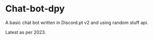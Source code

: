 # Chat-bot-dpy

A basic chat bot written in Discord.pt v2 and using random stuff api.


Latest as per 2023.
